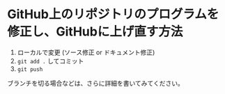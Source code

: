# GitHub上のリポジトリのプログラムを修正し、GitHubに上げ直す方法

1. ローカルで変更 (ソース修正 or ドキュメント修正)
2. `git add .` してコミット
3. `git push`

ブランチを切る場合などは、さらに詳細を書いてみてください。

